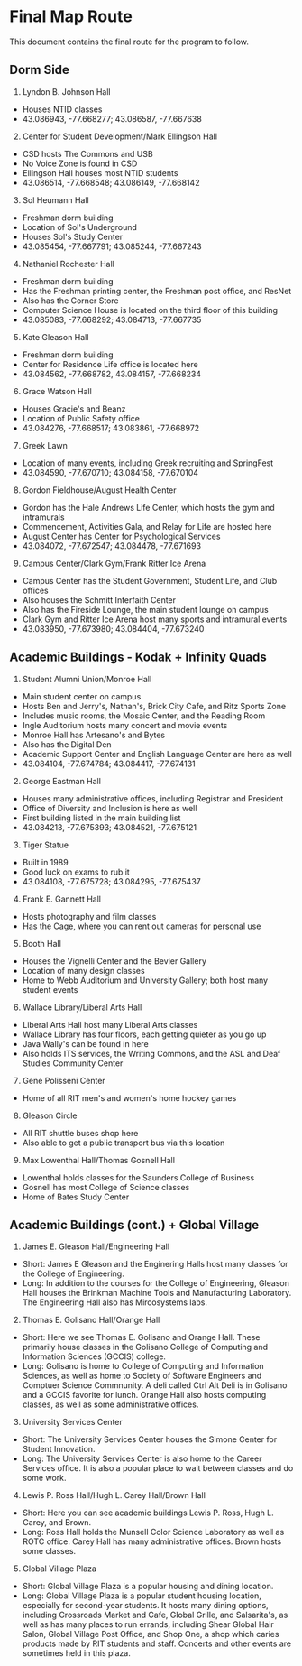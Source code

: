 # Final Map Route
This document contains the final route for the program to follow.

## Dorm Side

1. Lyndon B. Johnson Hall
  * Houses NTID classes
  * 43.086943, -77.668277; 43.086587, -77.667638

2. Center for Student Development/Mark Ellingson Hall 
  * CSD hosts The Commons and USB
  * No Voice Zone is found in CSD
  * Ellingson Hall houses most NTID students
  * 43.086514, -77.668548; 43.086149, -77.668142

3. Sol Heumann Hall
  * Freshman dorm building
  * Location of Sol's Underground
  * Houses Sol's Study Center
  * 43.085454, -77.667791; 43.085244, -77.667243

4. Nathaniel Rochester Hall
  * Freshman dorm building
  * Has the Freshman printing center, the Freshman post office, and ResNet
  * Also has the Corner Store
  * Computer Science House is located on the third floor of this building
  * 43.085083, -77.668292; 43.084713, -77.667735

5. Kate Gleason Hall
  * Freshman dorm building
  * Center for Residence Life office is located here
  * 43.084562, -77.668782, 43.084157, -77.668234

6. Grace Watson Hall
  * Houses Gracie's and Beanz
  * Location of Public Safety office
  * 43.084276, -77.668517; 43.083861, -77.668972

7. Greek Lawn
  * Location of many events, including Greek recruiting and SpringFest
  * 43.084590, -77.670710; 43.084158, -77.670104

8. Gordon Fieldhouse/August Health Center
  * Gordon has the Hale Andrews Life Center, which hosts the gym and intramurals
  * Commencement, Activities Gala, and Relay for Life are hosted here
  * August Center has Center for Psychological Services
  * 43.084072, -77.672547; 43.084478, -77.671693

9. Campus Center/Clark Gym/Frank Ritter Ice Arena
  * Campus Center has the Student Government, Student Life, and Club offices
  * Also houses the Schmitt Interfaith Center
  * Also has the Fireside Lounge, the main student lounge on campus
  * Clark Gym and Ritter Ice Arena host many sports and intramural events
  * 43.083950, -77.673980;  43.084404, -77.673240

## Academic Buildings - Kodak + Infinity Quads

1. Student Alumni Union/Monroe Hall
  * Main student center on campus
  * Hosts Ben and Jerry's, Nathan's, Brick City Cafe, and Ritz Sports Zone
  * Includes music rooms, the Mosaic Center, and the Reading Room
  * Ingle Auditorium hosts many concert and movie events
  * Monroe Hall has Artesano's and Bytes
  * Also has the Digital Den
  * Academic Support Center and English Language Center are here as well
  * 43.084104, -77.674784;  43.084417, -77.674131 
  
2. George Eastman Hall
  * Houses many administrative offices, including Registrar and President
  * Office of Diversity and Inclusion is here as well
  * First building listed in the main building list
  * 43.084213, -77.675393;  43.084521, -77.675121 

3. Tiger Statue
  * Built in 1989
  * Good luck on exams to rub it
  * 43.084108, -77.675728;  43.084295, -77.675437 

4. Frank E. Gannett Hall
  * Hosts photography and film classes
  * Has the Cage, where you can rent out cameras for personal use

5. Booth Hall
  * Houses the Vignelli Center and the Bevier Gallery
  * Location of many design classes
  * Home to Webb Auditorium and University Gallery; both host many student events

6. Wallace Library/Liberal Arts Hall
  * Liberal Arts Hall host many Liberal Arts classes
  * Wallace Library has four floors, each getting quieter as you go up
  * Java Wally's can be found in here
  * Also holds ITS services, the Writing Commons, and the ASL and Deaf Studies Community Center

7. Gene Polisseni Center
  * Home of all RIT men's and women's home hockey games
   
8. Gleason Circle
  * All RIT shuttle buses shop here
  * Also able to get a public transport bus via this location

9. Max Lowenthal Hall/Thomas Gosnell Hall
 * Lowenthal holds classes for the Saunders College of Business
 * Gosnell has most College of Science classes
 * Home of Bates Study Center


## Academic Buildings (cont.) + Global Village

1. James E. Gleason Hall/Engineering Hall
  * Short: James E Gleason and the Enginering Halls host many classes for the College of Engineering. 
  * Long: In addition to the courses for the College of Engineering, Gleason Hall houses the Brinkman Machine Tools and Manufacturing Laboratory. The Engineering Hall also has Mircosystems labs.

2. Thomas E. Golisano Hall/Orange Hall
  * Short: Here we see Thomas E. Golisano and Orange Hall. These primarily house classes in the Golisano College of Computing and Information Sciences (GCCIS) college. 
  * Long: Golisano is home to College of Computing and Information Sciences, as well as home to Society of Software Engineers and Comptuer Science Commnunity. A deli called Ctrl Alt Deli is in Golisano and a GCCIS favorite for lunch. Orange Hall also hosts computing classes, as well as some administrative offices. 

3. University Services Center
  * Short: The University Services Center houses the Simone Center for Student Innovation.
  * Long: The University Services Center is also home to the Career Services office. It is also a popular place to wait between classes and do some work. 

4. Lewis P. Ross Hall/Hugh L. Carey Hall/Brown Hall
  * Short: Here you can see academic buildings Lewis P. Ross, Hugh L. Carey, and Brown.
  * Long: Ross Hall holds the Munsell Color Science Laboratory as well as ROTC office. Carey Hall has many administrative offices. Brown hosts some classes.

5. Global Village Plaza
  * Short: Global Village Plaza is a popular housing and dining location.
  * Long: Global Village Plaza is a popular student housing location, especially for second-year students.
  It hosts many dining options, including Crossroads Market and Cafe, Global Grille, and Salsarita's, as well as 
  has many places to run errands, including Shear Global Hair Salon, Global Village Post Office, and Shop One, a shop 
  which caries products made by RIT students and staff. Concerts and other events are sometimes held in this plaza.
